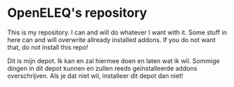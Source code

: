 # OpenELEQ's repository

This is my repository.
I can and will do whatever I want with it.
Some stuff in here can and will overwrite allready installed addons.
If you do not want that, do not install this repo!

Dit is mijn depot.
Ik kan en zal hiermee doen en laten wat ik wil.
Sommige dingen in dit depot kunnen en zullen reeds geïnstalleerde addons overschrijven.
Als je dat niet wil, installeer dit depot dan niet!
